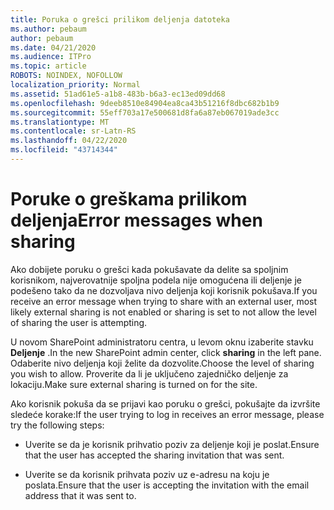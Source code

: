 ```yaml
---
title: Poruka o grešci prilikom deljenja datoteka
ms.author: pebaum
author: pebaum
ms.date: 04/21/2020
ms.audience: ITPro
ms.topic: article
ROBOTS: NOINDEX, NOFOLLOW
localization_priority: Normal
ms.assetid: 51ad61e5-a1b8-483b-b6a3-ec13ed09dd68
ms.openlocfilehash: 9deeb8510e84904ea8ca43b51216f8dbc682b1b9
ms.sourcegitcommit: 55eff703a17e500681d8fa6a87eb067019ade3cc
ms.translationtype: MT
ms.contentlocale: sr-Latn-RS
ms.lasthandoff: 04/22/2020
ms.locfileid: "43714344"
---
```

# <a name="error-messages-when-sharing"></a><span data-ttu-id="6a46f-102">Poruke o greškama prilikom deljenja</span><span class="sxs-lookup"><span data-stu-id="6a46f-102">Error messages when sharing</span></span>

<span data-ttu-id="6a46f-103">Ako dobijete poruku o grešci kada pokušavate da delite sa spoljnim korisnikom, najverovatnije spoljna podela nije omogućena ili deljenje je podešeno tako da ne dozvoljava nivo deljenja koji korisnik pokušava.</span><span class="sxs-lookup"><span data-stu-id="6a46f-103">If you receive an error message when trying to share with an external user, most likely external sharing is not enabled or sharing is set to not allow the level of sharing the user is attempting.</span></span>
  
<span data-ttu-id="6a46f-104">U novom SharePoint administratoru centra, u levom oknu izaberite stavku **Deljenje** .</span><span class="sxs-lookup"><span data-stu-id="6a46f-104">In the  new SharePoint admin center, click **sharing** in the left pane.</span></span> <span data-ttu-id="6a46f-105">Odaberite nivo deljenja koji želite da dozvolite.</span><span class="sxs-lookup"><span data-stu-id="6a46f-105">Choose the level of sharing you wish to allow.</span></span> <span data-ttu-id="6a46f-106">Proverite da li je uključeno zajedničko deljenje za lokaciju.</span><span class="sxs-lookup"><span data-stu-id="6a46f-106">Make sure external sharing is turned on for the site.</span></span> 
  
<span data-ttu-id="6a46f-107">Ako korisnik pokuša da se prijavi kao poruku o grešci, pokušajte da izvršite sledeće korake:</span><span class="sxs-lookup"><span data-stu-id="6a46f-107">If the user trying to log in receives an error message, please try the following steps:</span></span>
  
- <span data-ttu-id="6a46f-108">Uverite se da je korisnik prihvatio poziv za deljenje koji je poslat.</span><span class="sxs-lookup"><span data-stu-id="6a46f-108">Ensure that the user has accepted the sharing invitation that was sent.</span></span>
    
- <span data-ttu-id="6a46f-109">Uverite se da korisnik prihvata poziv uz e-adresu na koju je poslata.</span><span class="sxs-lookup"><span data-stu-id="6a46f-109">Ensure that the user is accepting the invitation with the email address that it was sent to.</span></span>
    

